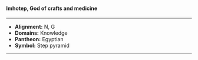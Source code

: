 #### Imhotep, God of crafts and medicine
___

- **Alignment:** N, G
- **Domains:** Knowledge
- **Pantheon:** Egyptian
- **Symbol:** Step pyramid
___
